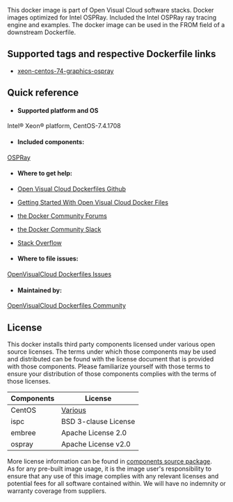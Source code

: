 This docker image is part of Open Visual Cloud software stacks. Docker images optimized for Intel OSPRay. Included the Intel OSPRay ray tracing engine and examples. The docker image can be used in the FROM field of a downstream Dockerfile. 

## Supported tags and respective Dockerfile links
 - [xeon-centos-74-graphics-ospray](https://github.com/OpenVisualCloud/Dockerfiles/blob/master/Xeon/centos-7.4/graphics/ospray/Dockerfile)

## Quick reference
- #### Supported platform and OS
Intel&reg; Xeon&reg; platform, CentOS-7.4.1708

- #### Included components:
[OSPRay](https://github.com/OpenVisualCloud/Dockerfiles/blob/master/doc/ospray.md)	


- #### Where to get help:
- [Open Visual Cloud Dockerfiles Github](https://github.com/OpenVisualCloud/Dockerfiles)
- [Getting Started With Open Visual Cloud Docker Files](https://01.org/openvisualcloud/documents/get-started-docker)
- [the Docker Community Forums](https://forums.docker.com)
- [the Docker Community Slack](https://www.docker.com/docker-community)
- [Stack Overflow](https://stackoverflow.com/questions/tagged/docker)

-  #### Where to file issues:
[OpenVisualCloud Dockerfiles Issues](https://github.com/OpenVisualCloud/Dockerfiles/issues)

- #### Maintained by:
[OpenVisualCloud Dockerfiles Community](https://github.com/OpenVisualCloud/Dockerfiles/graphs/contributors)


## License
This docker installs third party components licensed under various open source licenses.  The terms under which those components may be used and distributed can be found with the license document that is provided with those components.  Please familiarize yourself with those terms to ensure your distribution of those components complies with the terms of those licenses.


| Components | License |
| ----- | ----- |
|CentOS| [Various](https://hub.docker.com/_/centos) |
|ispc|BSD 3-clause License|
|embree|Apache License 2.0|
|ospray|Apache License v2.0|


More license information can be found in [components source package](https://github.com/OpenVisualCloud/Dockerfiles-Resources).   
As for any pre-built image usage, it is the image user's responsibility to ensure that any use of this image complies with any relevant licenses and potential fees for all software contained within. We will have no indemnity or warranty coverage from suppliers.
